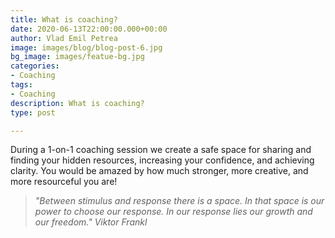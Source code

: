 ```yaml
---
title: What is coaching?
date: 2020-06-13T22:00:00.000+00:00
author: Vlad Emil Petrea
image: images/blog/blog-post-6.jpg
bg_image: images/featue-bg.jpg
categories:
- Coaching
tags:
- Coaching
description: What is coaching?
type: post

---
```

During a 1-on-1 coaching session we create a safe space for sharing and finding your hidden resources, increasing your confidence, and achieving clarity. You would be amazed by how much stronger, more creative, and more resourceful you are!

> _"Between stimulus and response there is a space. In that space is our power to choose our response. In our response lies our growth and our freedom." Viktor Frankl_
